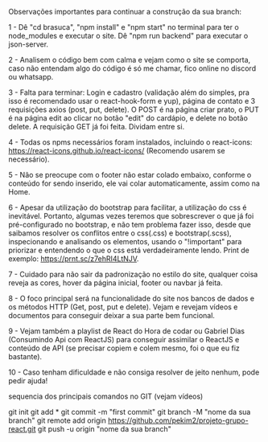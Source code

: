 
Observações importantes para continuar a construção da sua branch:

1 - Dê "cd brasuca", "npm install" e "npm start" no terminal para ter o node_modules e executar o site. Dê "npm run backend" para executar o json-server.

2 - Analisem o código bem com calma e vejam como o site se comporta, caso não entendam algo do código é só me chamar, fico online no discord ou whatsapp.

3 - Falta para terminar: Login e cadastro (validação além do simples, pra isso é recomendado usar o react-hook-form e yup), página de contato e 3 requisições axios (post, put, delete). O POST é na página criar prato, o PUT é na página edit ao clicar no botão "edit" do cardápio, e delete no botão delete. A requisição GET já foi feita. Dividam entre si.

4 - Todas os npms necessários foram instalados, incluindo o react-icons: https://react-icons.github.io/react-icons/ (Recomendo usarem se necessário).

5 - Não se preocupe com o footer não estar colado embaixo, conforme o conteúdo for sendo inserido, ele vai colar automaticamente, assim como na Home.

6 - Apesar da utilização do bootstrap para facilitar, a utilização do css é inevitável. Portanto, algumas vezes teremos que sobrescrever o que já foi pré-configurado no bootstrap, e não tem problema fazer isso, desde que saibamos resolver os conflitos entre o css(.css) e bootstrap(.scss), inspecionando e analisando os elementos, usando o "!important" para priorizar e entendendo o que o css está verdadeiramente lendo. Print de exemplo: https://prnt.sc/z7ehRI4LtNJV.

7 - Cuidado para não sair da padronização no estilo do site, qualquer coisa reveja as cores, hover da página inicial, footer ou navbar já feita.

8 - O foco principal será na funcionalidade do site nos bancos de dados e os métodos HTTP (Get, post, put e delete). Vejam e revejam vídeos e documentos para conseguir deixar a sua parte bem funcional.

9 - Vejam também a playlist de React do Hora de codar ou Gabriel Dias (Consumindo Api com ReactJS) para conseguir assimilar o ReactJS e conteúdo de API (se precisar copiem e colem mesmo, foi o que eu fiz bastante).

10 - Caso tenham dificuldade e não consiga resolver de jeito nenhum, pode pedir ajuda!

sequencia dos principais comandos no GIT (vejam vídeos)

git init
git add *
git commit -m "first commit"
git branch -M "nome da sua branch"
git remote add origin https://github.com/pekim2/projeto-grupo-react.git
git push -u origin "nome da sua branch"